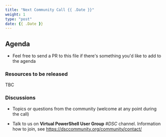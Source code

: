 ```yaml
---
title: "Next Community Call {{ .Date }}"
weight: 1
type: "post"
date: {{ .Date }}
---
```


## Agenda

- Feel free to send a PR to this file if there's something you'd like
  to add to the agenda

### Resources to be released

TBC

### Discussions

- Topics or questions from the community (welcome at any point during the call)

- Talk to us on **Virtual PowerShell User Group** _#DSC_ channel.
  Information how to join, see https://dsccommunity.org/community/contact/
